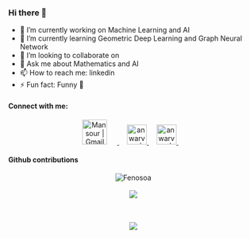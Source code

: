 ### Hi there 👋


- 🔭 I’m currently working on Machine Learning and AI
- 🌱 I’m currently learning Geometric Deep Learning and Graph Neural Network
- 👯 I’m looking to collaborate on 
- 💬 Ask me about Mathematics and AI
- 📫 How to reach me: linkedin
- ⚡ Fun fact: Funny 🤪


#### Connect with me:
<div align="center">
    <a href="mailto: mansourbarro.sow652@gmail.com">
        <img alt="Mansour | Gmail" width="50px" style="margin-right:20px" src="assets/Gmail_Logo.svg" />
    </a>
    &nbsp;&nbsp;&nbsp
    <a href="https://www.linkedin.com/in/mansour-sow-163091198/">
        <img alt="anwarvic | LinkedIn" width="40px" src="assets/linkedin.svg" />
    </a>
    &nbsp;&nbsp;&nbsp;
    <a href="https://leetcode.com/Barro_/">
        <img alt="anwarvic | LeetCode" width="40px" src="assets/leetcode.png" />
    </a>
    &nbsp;&nbsp;&nbsp;
</div>

#### Github contributions
 
 <div align="center">
    <img src="https://github-readme-streak-stats.herokuapp.com/?user=FenosoaRandrianjatovo&theme=radical" alt="Fenosoa" />
    <br><br>
    <img src="https://activity-graph.herokuapp.com/graph?username=FenosoaRandrianjatovo&theme=react-pink" />
</div>

<p align="center">
    <!-- <img src="https://github-readme-stats.vercel.app/api?username=FenosoaRandrianjatovo&show_icons=true&theme=radical" alt="Anwarvic's github stats"> -->
    <!-- <img src="https://github-readme-stats.vercel.app/api/top-langs/?username=FenosoaRandrianjatovo&layout=compact&theme=radical" style="padding: 15px" /> -->
    <br><br>
    <img src="https://github-profile-trophy.vercel.app/?username=mm230&theme=radical" />
    <br><br>
    
</p>
<br><br>
